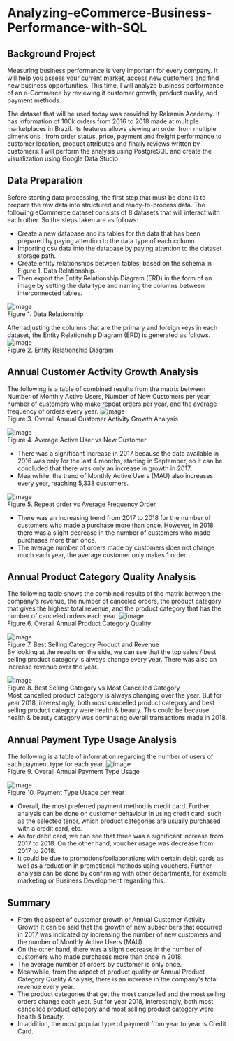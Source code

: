 # Analyzing-eCommerce-Business-Performance-with-SQL

## Background Project 
Measuring business performance is very important for every company. It will help you assess your current market, access new customers and find new business opportunities. This time, I will analyze business performance of an e-Commerce by reviewing it customer growth, product quality, and payment methods.

The dataset that will be used today was provided by Rakamin Academy. It has information of 100k orders from 2016 to 2018 made at multiple marketplaces in Brazil. Its features allows viewing an order from multiple dimensions : from order status, price, payment and freight performance to customer location, product attributes and finally reviews written by customers. I will perform the analysis using PostgreSQL and create the visualization using Google Data Studio 

## Data Preparation 
Before starting data processing, the first step that must be done is to prepare the raw data into structured and ready-to-process data. The following eCommerce dataset consists of 8 datasets that will interact with each other. So the steps taken are as follows:

- Create a new database and its tables for the data that has been prepared by paying attention to the data type of each column.
- Importing csv data into the database by paying attention to the dataset storage path.
- Create entity relationships between tables, based on the schema in Figure 1. Data Relationship. 
- Then export the Entity Relationship Diagram (ERD) in the form of an image by setting the data type and naming the columns between interconnected tables.

![image](https://user-images.githubusercontent.com/77976107/173325369-97674007-82ba-42e1-92eb-52c7bd6bcf59.png)
<br>Figure 1. Data Relationship

After adjusting the columns that are the primary and foreign keys in each dataset, the Entity Relationship Diagram (ERD) is generated as follows.
<br>
![image](https://user-images.githubusercontent.com/77976107/173325708-61b334a7-d55b-466c-9055-39ea48c60869.png)
<br>Figure 2. Entity Relationship Diagram

## Annual Customer Activity Growth Analysis
The following is a table of combined results from the matrix between Number of Monthly Active Users, Number of New Customers per year, number of customers who make repeat orders per year, and the average frequency of orders every year.
![image](https://user-images.githubusercontent.com/77976107/173325866-4e11caab-024a-4337-9f7e-54cf4bc3d6dc.png)
<br>Figure 3. Overall Anuual Customer Activity Growth Analysis

![image](https://user-images.githubusercontent.com/77976107/173325968-5e8e23a5-59f4-4450-aed8-551590d00883.png)
<br>Figure 4. Average Active User vs New Customer 
- There was a significant increase in 2017 because the data available in 2016 was only for the last 4 months, starting in September, so it can be concluded that there was only an increase in growth in 2017.
- Meanwhile, the trend of Monthly Active Users (MAU) also increases every year, reaching 5,338 customers. 

![image](https://user-images.githubusercontent.com/77976107/173326251-1db33187-fac0-456e-aa16-4cbcc65224eb.png)
<br>Figure 5. Repeat order vs Average Frequency Order 
- There was an increasing trend from 2017 to 2018 for the number of customers who made a purchase more than once. However, in 2018 there was a slight decrease in the number of customers who made purchases more than once.
- The average number of orders made by customers does not change much each year, the average customer only makes 1 order.

## Annual Product Category Quality Analysis
The following table shows the combined results of the matrix between the company's revenue, the number of canceled orders, the product category that gives the highest total revenue, and the product category that has the number of canceled orders each year.
![image](https://user-images.githubusercontent.com/77976107/173326528-8c17a610-bc43-4090-b8a3-cb19a90f956d.png)
<br>Figure 6. Overall Annual Product Category Quality

![image](https://user-images.githubusercontent.com/77976107/173326674-9c184bc8-cc65-4b69-a7d9-1d97dc33f94f.png)
<br>Figure 7. Best Selling Category Product and Revenue
<br>By looking at the results on the side, we can see that the top sales / best selling product category is always change every year. There was also an increase revenue over the year.

![image](https://user-images.githubusercontent.com/77976107/173326842-04bddb0d-1191-4bac-a864-1677c452bea9.png)
<br>Figure 8. Best Selling Category vs Most Cancelled Category
<br>Most cancelled product category is always changing over the year. But for year 2018, interestingly, both most cancelled product category and best selling product category were health & beauty.
This could be because health & beauty category was dominating overall transactions made in 2018.

## Annual Payment Type Usage Analysis
The following is a table of information regarding the number of users of each payment type for each year.
![image](https://user-images.githubusercontent.com/77976107/173327042-69781612-6890-4b0b-bc93-3cafefe98beb.png)
<br>Figure 9. Overall Annual Payment Type Usage

![image](https://user-images.githubusercontent.com/77976107/173327174-1d594f7c-c2e6-4bb6-9c3b-b8503e9b2fbb.png)
<br>Figure 10. Payment Type Usage per Year
- Overall, the most preferred payment method is credit card. Further analysis can be done on customer behaviour in using credit card, such as the selected tenor, which product categories are usually purchased with a credit card, etc.
- As for debit card, we can see that three was a significant increase from 2017 to 2018. On the other hand, voucher usage was decrease from 2017 to 2018.
- It could be due to promotions/collaborations with certain debit cards as well as a reduction in promotional methods using vouchers. Further analysis can be done by confirming with other departments, for example marketing or Business Development regarding this.

## Summary
- From the aspect of customer growth or Annual Customer Activity Growth It can be said that the growth of new subscribers that occurred in 2017 was indicated by increasing the number of new customers and the number of Monthly Active Users (MAU).
- On the other hand, there was a slight decrease in the number of customers who made purchases more than once in 2018.
- The average number of orders by customer is only once.
- Meanwhile, from the aspect of product quality or Annual Product Category Quality Analysis, there is an increase in the company's total revenue every year.
- The product categories that get the most cancelled and the most selling orders change each year. But for year 2018, interestingly, both most cancelled product category and most selling product category were health & beauty.
- In addition, the most popular type of payment from year to year is Credit Card.











